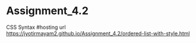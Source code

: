 # Assignment_4.2
CSS Syntax
#hosting url 
https://jyotirmayam2.github.io/Assignment_4.2/ordered-list-with-style.html
